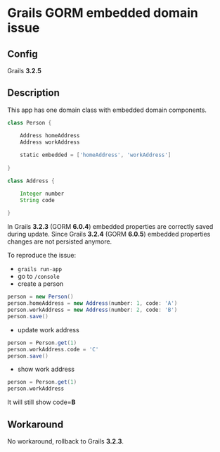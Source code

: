 # Grails GORM embedded domain issue

## Config

Grails **3.2.5**

## Description

This app has one domain class with embedded domain components.

```groovy
class Person {

    Address homeAddress
    Address workAddress
    
    static embedded = ['homeAddress', 'workAddress']
    
}
```

```groovy
class Address {

    Integer number
    String code
    
}
```

In Grails **3.2.3** (GORM **6.0.4**) embedded properties are correctly saved during update.
Since Grails **3.2.4** (GORM **6.0.5**) embedded properties changes are not persisted anymore.

To reproduce the issue:

* `grails run-app`
* go to `/console`
* create a person

```groovy
person = new Person()
person.homeAddress = new Address(number: 1, code: 'A')
person.workAddress = new Address(number: 2, code: 'B')
person.save()
```

* update work address

```groovy
person = Person.get(1)
person.workAddress.code = 'C'
person.save()
```

* show work address

```groovy
person = Person.get(1)
person.workAddress
```

It will still show code=**B**

## Workaround

No workaround, rollback to Grails **3.2.3**.